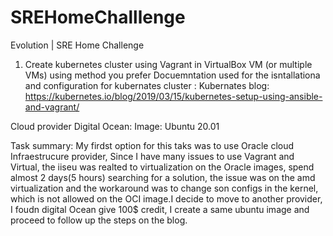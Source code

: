 # SREHomeChalllenge
Evolution | SRE Home Challenge

1. Create kubernetes cluster using Vagrant in VirtualBox VM (or multiple VMs) using method you prefer 
Docuemntation used for the isntallationa and configuration for kubernates cluster :
Kubernates blog:
https://kubernetes.io/blog/2019/03/15/kubernetes-setup-using-ansible-and-vagrant/

Cloud provider Digital Ocean:
Image: Ubuntu 20.01

Task summary:
My firdst option for this taks was to use Oracle cloud Infraestrucure provider, Since I have many issues to use Vagrant and Virtual, the iiseu was realted to virtualization on the Oracle images, spend almost 2 days(5 hours) searching for a solution, the issue was on the amd virtualization and the workaround was to change son configs in the kernel, which is not allowed on the OCI image.I decide to move to another provider, I foudn digital Ocean give 100$ credit, I create a same ubuntu image and proceed to follow up the steps on the blog.



